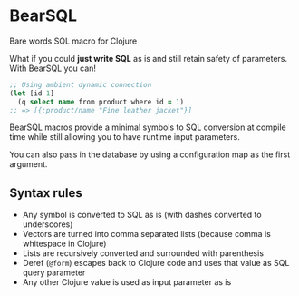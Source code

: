 # BearSQL
Bare words SQL macro for Clojure

What if you could **just write SQL** as is and still retain safety of parameters.
With BearSQL you can!

```clojure
;; Using ambient dynamic connection
(let [id 1]
  (q select name from product where id = 1)
;; => [{:product/name "Fine leather jacket"}]
```

BearSQL macros provide a minimal symbols to SQL conversion at compile time
while still allowing you to have runtime input parameters. 

You can also pass in the database by using a configuration map as the first 
argument.

## Syntax rules

- Any symbol is converted to SQL as is (with dashes converted to underscores)
- Vectors are turned into comma separated lists (because comma is whitespace in Clojure)
- Lists are recursively converted and surrounded with parenthesis
- Deref (`@form`) escapes back to Clojure code and uses that value as SQL query parameter
- Any other Clojure value is used as input parameter as is
